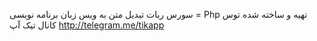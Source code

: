 سورس ربات تبدیل متن به ویس 
زبان برنامه نویسی = Php
تهیه و ساخته شده توس  کانال تیک آپ
http://telegram.me/tikapp
